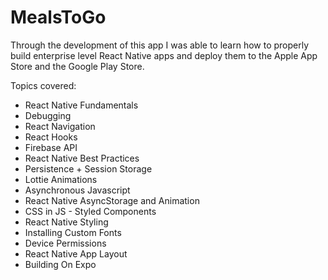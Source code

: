 # MealsToGo

Through the development of this app I was able to learn how to properly build enterprise level React Native apps and deploy them to the Apple App Store and the Google Play Store.

Topics covered:
* React Native Fundamentals
* Debugging
* React Navigation
* React Hooks
* Firebase API
* React Native Best Practices
* Persistence + Session Storage
* Lottie Animations
* Asynchronous Javascript
* React Native AsyncStorage and Animation
* CSS in JS - Styled Components
* React Native Styling
* Installing Custom Fonts
* Device Permissions
* React Native App Layout
* Building On Expo
